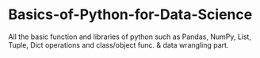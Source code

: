 # Basics-of-Python-for-Data-Science
All the basic function and libraries of python such as Pandas, NumPy, List, Tuple, Dict operations and class/object func. &amp; data wrangling part.

